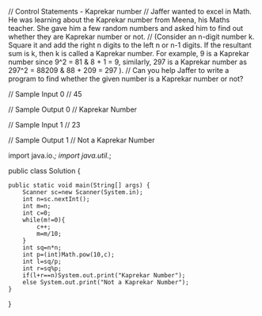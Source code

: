 // Control Statements - Kaprekar number
//   Jaffer wanted to excel in Math. He was learning about the Kaprekar number from Meena, his Maths teacher. She gave him a few random numbers and asked him to find out whether they are Kaprekar number or not.
// (Consider an n-digit number k. Square it and add the right n digits to the left n or n-1 digits. If the resultant sum is k, then k is called a Kaprekar number. For example, 9 is a Kaprekar number since 9^2 = 81 & 8 + 1 = 9, similarly, 297 is a Kaprekar number as 297^2 = 88209 & 88 + 209 = 297 ).
// Can you help Jaffer to write a program to find whether the given number is a Kaprekar number or not?

// Sample Input 0
// 45
  
// Sample Output 0
// Kaprekar Number
  
// Sample Input 1
// 23
  
// Sample Output 1
// Not a Kaprekar Number

import java.io.*;
import java.util.*;

public class Solution {

    public static void main(String[] args) {
        Scanner sc=new Scanner(System.in);
        int n=sc.nextInt();
        int m=n;
        int c=0;
        while(m!=0){
            c++;
            m=m/10;
        }
        int sq=n*n;
        int p=(int)Math.pow(10,c);
        int l=sq/p;
        int r=sq%p;
        if(l+r==n)System.out.print("Kaprekar Number");
        else System.out.print("Not a Kaprekar Number");
    }
}
